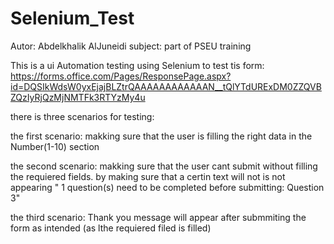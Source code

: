 # Selenium_Test

Autor: Abdelkhalik AlJuneidi
subject: part of PSEU training


This is a ui Automation testing using Selenium to test tis form: https://forms.office.com/Pages/ResponsePage.aspx?id=DQSIkWdsW0yxEjajBLZtrQAAAAAAAAAAAAN__tQlYTdURExDM0ZZQVBZQzIyRjQzMjNMTFk3RTYzMy4u

there is three scenarios for testing:

the first scenario:
makking sure that the user is filling the right data in the Number(1-10) section

the second scenario:
makking sure that the user cant submit without filling the requiered fields. by making sure that a certin text will not is not appearing " 1 question(s) need to be completed before submitting: Question 3"

the third scenario:
Thank you message will appear after submmiting the form as intended (as lthe requiered filed is filled)
